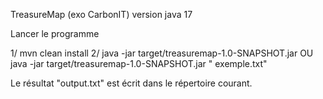 TreasureMap (exo CarbonIT)
version java 17

Lancer le programme

1/ mvn clean install 
2/ java -jar target/treasuremap-1.0-SNAPSHOT.jar OU java -jar target/treasuremap-1.0-SNAPSHOT.jar "
exemple.txt"

Le résultat "output.txt" est écrit dans le répertoire courant.
